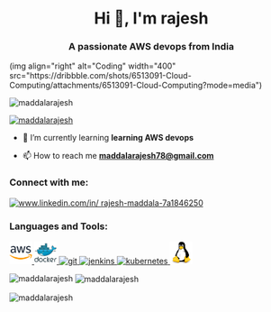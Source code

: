 <h1 align="center">Hi 👋, I'm rajesh</h1>
<h3 align="center">A passionate AWS devops from India</h3>
(img align="right" alt="Coding" width="400" src="https://dribbble.com/shots/6513091-Cloud-Computing/attachments/6513091-Cloud-Computing?mode=media")

<p align="left"> <img src="https://komarev.com/ghpvc/?username=maddalarajesh&label=Profile%20views&color=0e75b6&style=flat" alt="maddalarajesh" /> </p>

<p align="left"> <a href="https://github.com/ryo-ma/github-profile-trophy"><img src="https://github-profile-trophy.vercel.app/?username=maddalarajesh" alt="maddalarajesh" /></a> </p>

- 🌱 I’m currently learning **learning AWS devops**

- 📫 How to reach me **maddalarajesh78@gmail.com**

<h3 align="left">Connect with me:</h3>
<p align="left">
<a href="https://linkedin.com/in/www.linkedin.com/in/ rajesh-maddala-7a1846250" target="blank"><img align="center" src="https://raw.githubusercontent.com/rahuldkjain/github-profile-readme-generator/master/src/images/icons/Social/linked-in-alt.svg" alt="www.linkedin.com/in/ rajesh-maddala-7a1846250" height="30" width="40" /></a>
</p>

<h3 align="left">Languages and Tools:</h3>
<p align="left"> <a href="https://aws.amazon.com" target="_blank" rel="noreferrer"> <img src="https://raw.githubusercontent.com/devicons/devicon/master/icons/amazonwebservices/amazonwebservices-original-wordmark.svg" alt="aws" width="40" height="40"/> </a> <a href="https://www.docker.com/" target="_blank" rel="noreferrer"> <img src="https://raw.githubusercontent.com/devicons/devicon/master/icons/docker/docker-original-wordmark.svg" alt="docker" width="40" height="40"/> </a> <a href="https://git-scm.com/" target="_blank" rel="noreferrer"> <img src="https://www.vectorlogo.zone/logos/git-scm/git-scm-icon.svg" alt="git" width="40" height="40"/> </a> <a href="https://www.jenkins.io" target="_blank" rel="noreferrer"> <img src="https://www.vectorlogo.zone/logos/jenkins/jenkins-icon.svg" alt="jenkins" width="40" height="40"/> </a> <a href="https://kubernetes.io" target="_blank" rel="noreferrer"> <img src="https://www.vectorlogo.zone/logos/kubernetes/kubernetes-icon.svg" alt="kubernetes" width="40" height="40"/> </a> <a href="https://www.linux.org/" target="_blank" rel="noreferrer"> <img src="https://raw.githubusercontent.com/devicons/devicon/master/icons/linux/linux-original.svg" alt="linux" width="40" height="40"/> </a> </p>

<p><img align="left" src="https://github-readme-stats.vercel.app/api/top-langs?username=maddalarajesh&show_icons=true&locale=en&layout=compact" alt="maddalarajesh" /></p>

<p>&nbsp;<img align="center" src="https://github-readme-stats.vercel.app/api?username=maddalarajesh&show_icons=true&locale=en" alt="maddalarajesh" /></p>

<p><img align="center" src="https://github-readme-streak-stats.herokuapp.com/?user=maddalarajesh&" alt="maddalarajesh" /></p>
